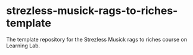 # strezless-musick-rags-to-riches-template
The template repository for the Strezless Musick rags to riches course on Learning Lab.
